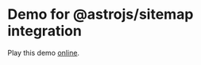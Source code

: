 # Demo for @astrojs/sitemap integration

Play this demo [online](https://stackblitz.com/fork/github/withastro/astro/tree/main/examples/sitemap/basic).
